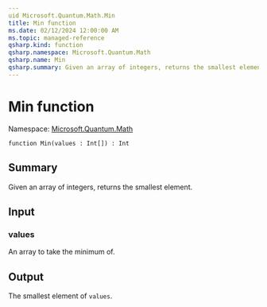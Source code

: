 ```yaml
---
uid Microsoft.Quantum.Math.Min
title: Min function
ms.date: 02/12/2024 12:00:00 AM
ms.topic: managed-reference
qsharp.kind: function
qsharp.namespace: Microsoft.Quantum.Math
qsharp.name: Min
qsharp.summary: Given an array of integers, returns the smallest element.
---
```


# Min function

Namespace: [Microsoft.Quantum.Math](xref:Microsoft.Quantum.Math)

```qsharp
function Min(values : Int[]) : Int
```

## Summary
Given an array of integers, returns the smallest element.

## Input
### values
An array to take the minimum of.

## Output
The smallest element of `values`.
